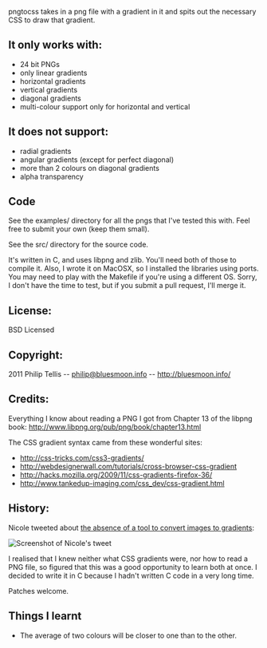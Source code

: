 pngtocss takes in a png file with a gradient in it and spits out the necessary CSS to
draw that gradient.

## It only works with:

*  24 bit PNGs
*  only linear gradients
*  horizontal gradients
*  vertical gradients
*  diagonal gradients
*  multi-colour support only for horizontal and vertical

## It does not support:

*  radial gradients
*  angular gradients (except for perfect diagonal)
*  more than 2 colours on diagonal gradients
*  alpha transparency

## Code

See the examples/ directory for all the pngs that I've tested this with.  Feel free
to submit your own (keep them small).

See the src/ directory for the source code.

It's written in C, and uses libpng and zlib.  You'll need both of those to compile it.
Also, I wrote it on MacOSX, so I installed the libraries using ports.  You may need to
play with the Makefile if you're using a different OS.  Sorry, I don't have the time 
to test, but if you submit a pull request, I'll merge it.

## License:

BSD Licensed

## Copyright:

2011 Philip Tellis -- <philip@bluesmoon.info> -- http://bluesmoon.info/

## Credits:

Everything I know about reading a PNG I got from Chapter 13 of the libpng book: 
http://www.libpng.org/pub/png/book/chapter13.html

The CSS gradient syntax came from these wonderful sites:

*  http://css-tricks.com/css3-gradients/
*  http://webdesignerwall.com/tutorials/cross-browser-css-gradient
*  http://hacks.mozilla.org/2009/11/css-gradients-firefox-36/
*  http://www.tankedup-imaging.com/css_dev/css-gradient.html

## History:

Nicole tweeted about [the absence of a tool to convert images to gradients](http://twitter.com/stubbornella/status/61499795801505792/):

![Screenshot of Nicole's tweet](https://img.skitch.com/20110423-dh9axwes4t8d8srfcsw1n774i4.png)

I realised that I knew neither what CSS gradients were, nor how to read a PNG file, so
figured that this was a good opportunity to learn both at once.  I decided to write it
in C because I hadn't written C code in a very long time.

Patches welcome.

## Things I learnt

*  The average of two colours will be closer to one than to the other.

